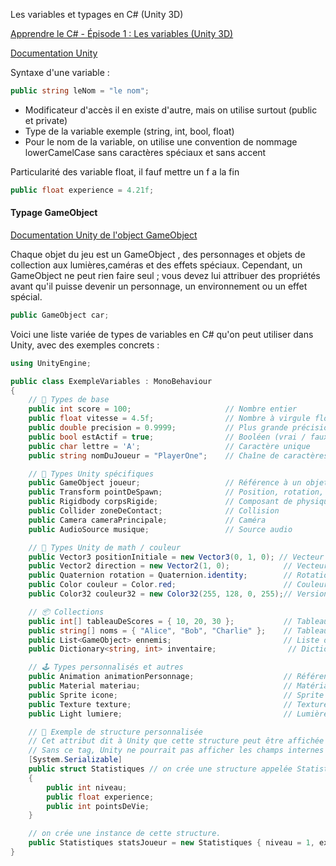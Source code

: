 Les variables et typages en C# (Unity 3D)

[Apprendre le C# - Épisode 1 : Les variables (Unity 3D)](https://youtu.be/RAZjcibFE1A?si=heBY9Z8meGlvIIS9)

[Documentation Unity](https://docs.unity3d.com/Manual/index.html)

Syntaxe d'une variable :

```c#
public string leNom = "le nom";
```

- Modificateur d'accès il en existe d'autre, mais on utilise surtout (public et private)
- Type de la variable exemple (string, int, bool, float)
- Pour le nom de la variable, on utilise une convention de nommage lowerCamelCase sans caractères spéciaux et sans accent

Particularité des variable float, il fauf mettre un f a la fin

```c#
public float experience = 4.21f;
```

#### Typage GameObject

[Documentation Unity de l'object GameObject](https://docs.unity3d.com/Manual/GameObjects.html)

Chaque objet du jeu est un GameObject , des personnages et objets de collection aux lumières,caméras
et des effets spéciaux. Cependant, un GameObject ne peut rien faire seul ; vous devez lui attribuer des propriétés avant qu'il puisse devenir un personnage, un environnement ou un effet spécial.

```csharp
public GameObject car;
```

Voici une liste variée de types de variables en C# qu'on peut utiliser dans Unity, avec des exemples concrets :

```csharp
using UnityEngine;

public class ExempleVariables : MonoBehaviour
{
    // 🔢 Types de base
    public int score = 100;                     // Nombre entier
    public float vitesse = 4.5f;                // Nombre à virgule flottante
    public double precision = 0.9999;           // Plus grande précision que float
    public bool estActif = true;                // Booléen (vrai / faux)
    public char lettre = 'A';                   // Caractère unique
    public string nomDuJoueur = "PlayerOne";    // Chaîne de caractères

    // 🧩 Types Unity spécifiques
    public GameObject joueur;                   // Référence à un objet de la scène
    public Transform pointDeSpawn;              // Position, rotation, échelle
    public Rigidbody corpsRigide;               // Composant de physique
    public Collider zoneDeContact;              // Collision
    public Camera cameraPrincipale;             // Caméra
    public AudioSource musique;                 // Source audio

    // 🎨 Types Unity de math / couleur
    public Vector3 positionInitiale = new Vector3(0, 1, 0); // Vecteur 3D
    public Vector2 direction = new Vector2(1, 0);            // Vecteur 2D
    public Quaternion rotation = Quaternion.identity;        // Rotation
    public Color couleur = Color.red;                        // Couleur Unity
    public Color32 couleur32 = new Color32(255, 128, 0, 255);// Version 8 bits par canal

    // 📦 Collections
    public int[] tableauDeScores = { 10, 20, 30 };           // Tableau
    public string[] noms = { "Alice", "Bob", "Charlie" };    // Tableau de strings
    public List<GameObject> ennemis;                         // Liste dynamique d’objets
    public Dictionary<string, int> inventaire;                // Dictionnaire (clé-valeur)

    // 🕹️ Types personnalisés et autres
    public Animation animationPersonnage;                    // Référence à une animation
    public Material materiau;                                // Matériau pour rendu
    public Sprite icone;                                     // Sprite 2D
    public Texture texture;                                  // Texture 3D/2D
    public Light lumiere;                                    // Lumière Unity

    // 🧠 Exemple de structure personnalisée 
    // Cet attribut dit à Unity que cette structure peut être affichée et modifiée dans l’inspecteur (le panneau à droite dans l’éditeur).
    // Sans ce tag, Unity ne pourrait pas afficher les champs internes (niveau, experience, etc.) dans l’inspecteur.
    [System.Serializable] 
    public struct Statistiques // on crée une structure appelée Statistiques.
    {
        public int niveau;
        public float experience;
        public int pointsDeVie;
    }

    // on crée une instance de cette structure.
    public Statistiques statsJoueur = new Statistiques { niveau = 1, experience = 0f, pointsDeVie = 100 };
}
```

